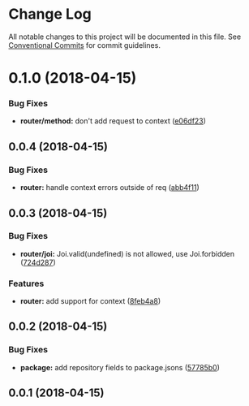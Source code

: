 # Change Log

All notable changes to this project will be documented in this file.
See [Conventional Commits](https://conventionalcommits.org) for commit guidelines.

<a name="0.1.0"></a>
# 0.1.0 (2018-04-15)


### Bug Fixes

* **router/method:** don't add request to context ([e06df23](https://github.com/spalger/observable-rpc/commit/e06df23))



<a name="0.0.4"></a>
## 0.0.4 (2018-04-15)


### Bug Fixes

* **router:** handle context errors outside of req ([abb4f11](https://github.com/spalger/observable-rpc/commit/abb4f11))



<a name="0.0.3"></a>
## 0.0.3 (2018-04-15)


### Bug Fixes

* **router/joi:** Joi.valid(undefined) is not allowed, use Joi.forbidden ([724d287](https://github.com/spalger/observable-rpc/commit/724d287))


### Features

* **router:** add support for context ([8feb4a8](https://github.com/spalger/observable-rpc/commit/8feb4a8))



<a name="0.0.2"></a>
## 0.0.2 (2018-04-15)


### Bug Fixes

* **package:** add repository fields to package.jsons ([57785b0](https://github.com/spalger/observable-rpc/commit/57785b0))



<a name="0.0.1"></a>
## 0.0.1 (2018-04-15)
